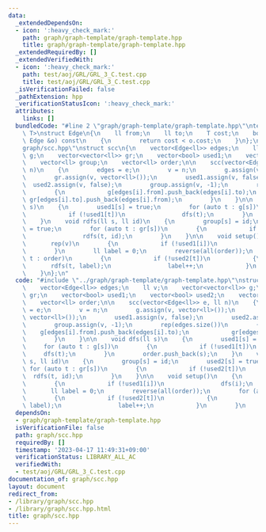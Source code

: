 ```yaml
---
data:
  _extendedDependsOn:
  - icon: ':heavy_check_mark:'
    path: graph/graph-template/graph-template.hpp
    title: graph/graph-template/graph-template.hpp
  _extendedRequiredBy: []
  _extendedVerifiedWith:
  - icon: ':heavy_check_mark:'
    path: test/aoj/GRL/GRL_3_C.test.cpp
    title: test/aoj/GRL/GRL_3_C.test.cpp
  _isVerificationFailed: false
  _pathExtension: hpp
  _verificationStatusIcon: ':heavy_check_mark:'
  attributes:
    links: []
  bundledCode: "#line 2 \"graph/graph-template/graph-template.hpp\"\ntemplate <typename\
    \ T>\nstruct Edge\n{\n    ll from;\n    ll to;\n    T cost;\n    bool operator<(const\
    \ Edge &o) const\n    {\n        return cost < o.cost;\n    }\n};\n#line 2 \"\
    graph/scc.hpp\"\nstruct scc\n{\n    vector<Edge<ll>> edges;\n    ll v;\n    vector<vector<ll>>\
    \ g;\n    vector<vector<ll>> gr;\n    vector<bool> used1;\n    vector<bool> used2;\n\
    \    vector<ll> group;\n    vector<ll> order;\n\n    scc(vector<Edge<ll>> e, ll\
    \ n)\n    {\n        edges = e;\n        v = n;\n        g.assign(v, vector<ll>());\n\
    \        gr.assign(v, vector<ll>());\n        used1.assign(v, false);\n      \
    \  used2.assign(v, false);\n        group.assign(v, -1);\n        rep(edges.size())\n\
    \        {\n            g[edges[i].from].push_back(edges[i].to);\n           \
    \ gr[edges[i].to].push_back(edges[i].from);\n        }\n    }\n\n    void dfs(ll\
    \ s)\n    {\n        used1[s] = true;\n        for (auto t : g[s])\n        {\n\
    \            if (!used1[t])\n                dfs(t);\n        }\n        order.push_back(s);\n\
    \    }\n    void rdfs(ll s, ll id)\n    {\n        group[s] = id;\n        used2[s]\
    \ = true;\n        for (auto t : gr[s])\n        {\n            if (!used2[t])\n\
    \                rdfs(t, id);\n        }\n    }\n\n    void setup()\n    {\n \
    \       rep(v)\n        {\n            if (!used1[i])\n                dfs(i);\n\
    \        }\n        ll label = 0;\n        reverse(all(order));\n        for (auto\
    \ t : order)\n        {\n            if (!used2[t])\n            {\n         \
    \       rdfs(t, label);\n                label++;\n            }\n        }\n\
    \    }\n};\n"
  code: "#include \"../graph/graph-template/graph-template.hpp\"\nstruct scc\n{\n\
    \    vector<Edge<ll>> edges;\n    ll v;\n    vector<vector<ll>> g;\n    vector<vector<ll>>\
    \ gr;\n    vector<bool> used1;\n    vector<bool> used2;\n    vector<ll> group;\n\
    \    vector<ll> order;\n\n    scc(vector<Edge<ll>> e, ll n)\n    {\n        edges\
    \ = e;\n        v = n;\n        g.assign(v, vector<ll>());\n        gr.assign(v,\
    \ vector<ll>());\n        used1.assign(v, false);\n        used2.assign(v, false);\n\
    \        group.assign(v, -1);\n        rep(edges.size())\n        {\n        \
    \    g[edges[i].from].push_back(edges[i].to);\n            gr[edges[i].to].push_back(edges[i].from);\n\
    \        }\n    }\n\n    void dfs(ll s)\n    {\n        used1[s] = true;\n   \
    \     for (auto t : g[s])\n        {\n            if (!used1[t])\n           \
    \     dfs(t);\n        }\n        order.push_back(s);\n    }\n    void rdfs(ll\
    \ s, ll id)\n    {\n        group[s] = id;\n        used2[s] = true;\n       \
    \ for (auto t : gr[s])\n        {\n            if (!used2[t])\n              \
    \  rdfs(t, id);\n        }\n    }\n\n    void setup()\n    {\n        rep(v)\n\
    \        {\n            if (!used1[i])\n                dfs(i);\n        }\n \
    \       ll label = 0;\n        reverse(all(order));\n        for (auto t : order)\n\
    \        {\n            if (!used2[t])\n            {\n                rdfs(t,\
    \ label);\n                label++;\n            }\n        }\n    }\n};\n"
  dependsOn:
  - graph/graph-template/graph-template.hpp
  isVerificationFile: false
  path: graph/scc.hpp
  requiredBy: []
  timestamp: '2023-04-17 11:49:31+09:00'
  verificationStatus: LIBRARY_ALL_AC
  verifiedWith:
  - test/aoj/GRL/GRL_3_C.test.cpp
documentation_of: graph/scc.hpp
layout: document
redirect_from:
- /library/graph/scc.hpp
- /library/graph/scc.hpp.html
title: graph/scc.hpp
---
```

